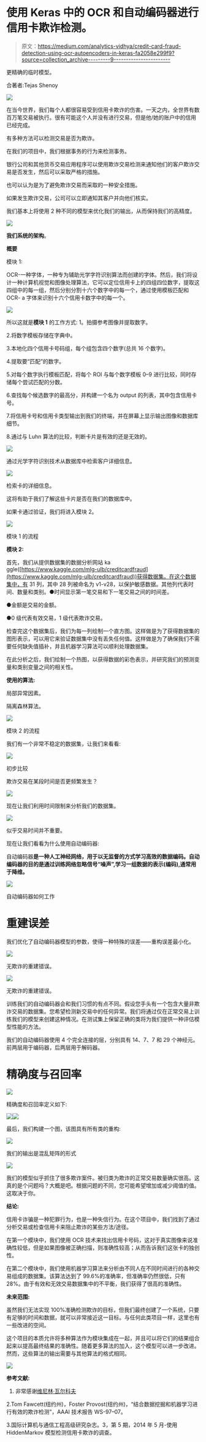 # 使用 Keras 中的 OCR 和自动编码器进行信用卡欺诈检测。

> 原文：<https://medium.com/analytics-vidhya/credit-card-fraud-detection-using-ocr-autoencoders-in-keras-fa2058e299f9?source=collection_archive---------9----------------------->

更精确的临时模型。

合著者:Tejas Shenoy

![](img/ba08b7faede6e0666780011ddd3fdaa5.png)

在当今世界，我们每个人都很容易受到信用卡欺诈的伤害。一天之内，全世界有数百万笔交易被执行。很有可能这个人并没有进行交易，但是他/她的账户中的信用已经完成。

有多种方法可以检测交易是否为欺诈。

在我们的项目中，我们根据事务的行为来检测事务。

银行公司和其他货币交易应用程序可以使用欺诈交易检测来通知他们的客户欺诈交易是否发生，然后可以采取严格的措施。

也可以认为是为了避免欺诈交易而采取的一种安全措施。

如果发生欺诈交易，公司可以立即通知其客户并向他们核实。

我们基本上将使用 2 种不同的模型来优化我们的输出，从而保持我们的高精度。

![](img/d0c11ad9793634c7de7d1d479e757022.png)

**我们系统的架构**。

**概要**

模块 1:

OCR-一种字体，一种专为辅助光学字符识别算法而创建的字体。然后，我们将设计一种计算机视觉和图像处理算法，它可以定位信用卡上的四组四位数字，提取这四组中的每一组，然后分别分割十六个数字中的每一个，通过使用模板匹配和 OCR- a 字体来识别十六个信用卡数字中的每一个。

![](img/36843b9ee5ae829ea2b940898eb1432b.png)

所以这就是**模块 1** 的工作方式:
1。拍摄参考图像并提取数字。

2.将数字模板存储在字典中。

3.本地化四个信用卡号码组，每个组包含四个数字(总共 16 个数字)。

4.提取要“匹配”的数字。

5.对每个数字执行模板匹配，将每个 ROI 与每个数字模板 0–9 进行比较，同时存储每个尝试匹配的分数。

6.查找每个候选数字的最高分，并构建一个名为 output 的列表，其中包含信用卡号。

7.将信用卡号和信用卡类型输出到我们的终端，并在屏幕上显示输出图像和数据库细节。

8.通过与 Luhn 算法的比较，判断卡片是有效的还是无效的。

![](img/986d77ee3d76d91f230b58c2d6b33295.png)

通过光学字符识别技术从数据库中检索客户详细信息。

![](img/463772bde6ebf27f7d740dd5a794a4c4.png)

检索卡的详细信息。

这将有助于我们了解这些卡片是否在我们的数据库中。

如果卡通过验证，我们将进入模块 2。

![](img/db15f8993c04b7f8192f743ebc3d5e8b.png)

模块 1 的流程

**模块 2:**

首先，我们从提供数据集的数据分析网站 ka ggle([https://www.kaggle.com/mlg-ulb/creditcardfraud](https://www.kaggle.com/mlg-ulb/creditcardfraud))获得数据集。在这个数据集中，有 31 列，其中 28 列被命名为 v1-v28，以保护敏感数据。其他列代表时间、数量和类别。●时间显示第一笔交易和下一笔交易之间的时间差。

●金额是交易的金额。

●0 级代表有效交易，1 级代表欺诈交易。

检查完这个数据集后，我们为每一列绘制一个直方图。这样做是为了获得数据集的图形表示，可以用它来验证数据集中没有丢失任何值。这样做是为了确保我们不需要任何缺失值插补，并且机器学习算法可以顺利处理数据集。

在此分析之后，我们绘制一个热图，以获得数据的彩色表示，并研究我们的预测变量和类别变量之间的相关性。

**使用的算法:**

局部异常因素。

隔离森林算法。

![](img/25e4be254c4a4a10e8957d99b487c596.png)

模块 2 的流程

我们有一个非常不稳定的数据集，让我们来看看:

![](img/79c2c52b917882b669aa25f08d0280b5.png)

初步比较

欺诈交易在某段时间是否更频繁发生？

![](img/e5e7c1ba769b731444b12a922bf5906d.png)

现在让我们利用时间限制来分析我们的数据集。

![](img/fcbbb7b4fb590897628ed4378de8beca.png)

似乎交易时间并不重要。

现在让我们看看为什么使用自动编码器:

自动编码器**是一种人工神经网络，用于以无监督的方式学习高效的数据编码。**自动编码器**的目的是通过训练网络忽略信号“噪声”,学习一组数据的表示(编码),通常用于降维。**

![](img/e46a7df2235f7b30ae7633fc1853400e.png)

自动编码器如何工作

# 重建误差

我们优化了自动编码器模型的参数，使得一种特殊的误差——重构误差最小化。

![](img/94bcf3678f78982dbbb95477f1627560.png)

无欺诈的重建错误。

![](img/a1e22f1629d6e29ca1eae01383280fc8.png)

无欺诈的重建错误。

训练我们的自动编码器会和我们习惯的有点不同。假设您手头有一个包含大量非欺诈交易的数据集。您希望检测新交易中的任何异常。我们将通过仅在正常交易上训练我们的模型来创建这种情况。在测试集上保留正确的类将为我们提供一种评估模型性能的方法。

我们的自动编码器使用 4 个完全连接的层，分别具有 14、7、7 和 29 个神经元。前两层用于编码器，后两层用于解码器。

# 精确度与召回率

![](img/a702e22a962abe97a2fa167d1202e946.png)

精确度和召回率定义如下:

![](img/f66489e8da4bca384ba836a5d4759d4c.png)![](img/f4df7d6f42022a9bf3907a0d6f120b44.png)

最后，我们构建一个图，该图具有所有类的重构:

![](img/f0e6944f420a562eb3b88663891eed7e.png)

我们的输出是混乱矩阵的形式

![](img/2344c17a76ccc8cccb6124d572e10446.png)

我们的模型似乎抓住了很多欺诈案件。被归类为欺诈的正常交易数量确实很高。这真的是个问题吗？大概是吧。根据问题的不同，您可能希望增加或减少阈值的值。这取决于你。

**结论:**

信用卡诈骗是一种犯罪行为，也是一种失信行为。在这个项目中，我们找到了通过分析交易或检查信用卡来阻止欺诈的某些方法/途径。

在第一个模块中，我们使用 OCR 技术来找出信用卡号码，这对于真实图像来说准确性较低，但是如果图像被正确扫描，则准确性较高；从而告诉我们这张卡的独创性。

在第二个模块中，我们使用机器学习算法来分析由不同人在不同时间进行的各种交易组成的数据集。该算法达到了 99.6%的准确率，但准确率仍然很低，只有 28%。由于有效和无效交易数据集中的不平衡，我们获得了很高的准确性。

**未来范围:**

虽然我们无法实现 100%准确检测欺诈的目标，但我们最终创建了一个系统，只要有足够的时间和数据，就可以非常接近这一目标。与任何此类项目一样，这里也有一些改进的空间。

这个项目的本质允许将多种算法作为模块集成在一起，并且可以将它们的结果组合起来以提高最终结果的准确性。随着更多算法的加入，这个模型可以进一步改进。然而，这些算法的输出需要与其他算法的格式相同。

![](img/9c0367591fa25022b913cd265168a87f.png)

**参考文献:**

1.  非常感谢[维尼林·瓦尔科夫](https://medium.com/u/102e34a0beb1?source=post_page-----3d5d8ed29c9e----------------------)

2.Tom Fawcett(纽约州)，Foster Provost(纽约州)，“结合数据挖掘和机器学习进行有效的欺诈检测”，AAAI 技术报告 WS-97–07。

3.国际计算机与通信工程高级研究杂志。3，第 5 期，2014 年 5 月-使用 HiddenMarkov 模型检测信用卡欺诈的调查。